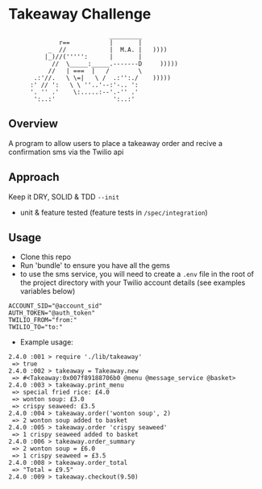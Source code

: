 Takeaway Challenge
==================
```
                            _________
              r==           |       |
           _  //            |  M.A. |   ))))
          |_)//(''''':      |       |
            //  \_____:_____.-------D     )))))
           //   | ===  |   /        \
       .:'//.   \ \=|   \ /  .:'':./    )))))
      :' // ':   \ \ ''..'--:'-.. ':
      '. '' .'    \:.....:--'.-'' .'
       ':..:'                ':..:'

 ```

Overview
-------

A program to allow users to place a takeaway order and recive a confirmation sms via the Twilio api

Approach
--------

Keep it DRY, SOLID & TDD `--init`

* unit & feature tested (feature tests in `/spec/integration`)

Usage
-----

* Clone this repo
* Run 'bundle' to ensure you have all the gems
* to use the sms service, you will need to create a `.env` file in the root of the project directory with your Twilio account details (see examples variables below) 

```
ACCOUNT_SID="@account_sid"
AUTH_TOKEN="@auth_token"
TWILIO_FROM="from:"
TWILIO_TO="to:"
```

* Example usage:

```
2.4.0 :001 > require './lib/takeaway'
 => true
2.4.0 :002 > takeaway = Takeaway.new
 => #<Takeaway:0x007f89188706b0 @menu @message_service @basket>
2.4.0 :003 > takeaway.print_menu
 => special fried rice: £4.0
 => wonton soup: £3.0
 => crispy seaweed: £3.5
2.4.0 :004 > takeaway.order('wonton soup', 2)
 => 2 wonton soup added to basket
2.4.0 :005 > takeaway.order 'crispy seaweed'
 => 1 crispy seaweed added to basket
2.4.0 :006 > takeaway.order_summary
 => 2 wonton soup = £6.0
 => 1 crispy seaweed = £3.5
2.4.0 :008 > takeaway.order_total
 => "Total = £9.5"
2.4.0 :009 > takeaway.checkout(9.50)
```
